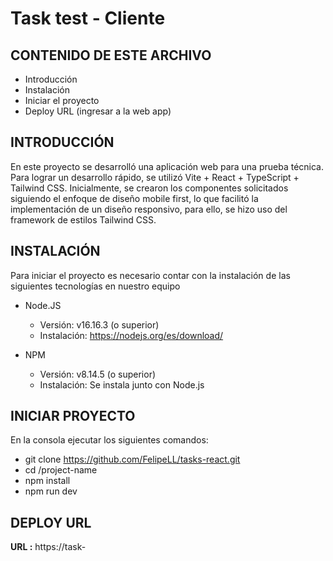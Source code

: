 # Task test - Cliente

CONTENIDO DE ESTE ARCHIVO
---------------------

 * Introducción
 * Instalación
 * Iniciar el proyecto
 * Deploy URL (ingresar a la web app)



INTRODUCCIÓN
------------

En este proyecto se desarrolló una aplicación web para una prueba técnica. Para lograr un desarrollo rápido, se utilizó Vite + React + TypeScript + Tailwind CSS. Inicialmente, se crearon los componentes solicitados siguiendo el enfoque de diseño mobile first, lo que facilitó la implementación de un diseño responsivo, para ello, se hizo uso del framework de estilos Tailwind CSS.

INSTALACIÓN
------------

Para iniciar el proyecto es necesario contar con la instalación de las siguientes tecnologías en nuestro equipo


* Node.JS 

  * Versión: v16.16.3 (o superior)
  * Instalación: https://nodejs.org/es/download/

* NPM 

  * Versión: v8.14.5 (o superior)
  * Instalación: Se instala junto con Node.js


INICIAR PROYECTO
-----------------
En la consola ejecutar los siguientes comandos:

   * git clone https://github.com/FelipeLL/tasks-react.git
   * cd /project-name
   * npm install
   * npm run dev

 
 DEPLOY URL
----------------

**URL :** https://task-


